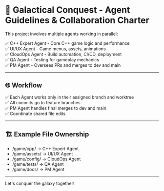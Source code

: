 # 🚀 Galactical Conquest - Agent Guidelines & Collaboration Charter

This project involves multiple agents working in parallel:

✅ C++ Expert Agent - Core C++ game logic and performance  
✅ UI/UX Agent - Game menus, assets, animations  
✅ CloudOps Agent - Build automation, CI/CD, deployment  
✅ QA Agent - Testing for gameplay mechanics  
✅ PM Agent - Oversees PRs and merges to dev and main

---

## 🌐 Workflow
✅ Each Agent works only in their assigned branch and worktree  
✅ All commits go to feature branches  
✅ PM Agent handles final merges to dev and main  
✅ Coordinate shared file edits

---

## 🏗️ Example File Ownership
- /game/cpp/      → C++ Expert Agent
- /game/assets/   → UI/UX Agent
- /game/config/   → CloudOps Agent
- /game/tests/    → QA Agent
- /game/docs/     → PM Agent

---

Let's conquer the galaxy together!
